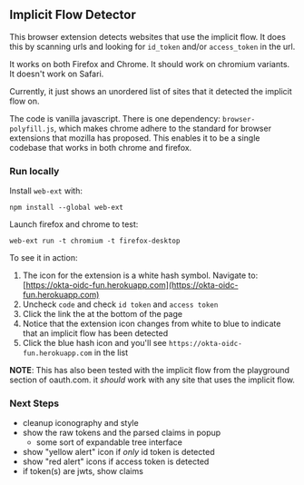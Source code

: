 ## Implicit Flow Detector

This browser extension detects websites that use the implicit flow. It does this by scanning urls and looking for `id_token` and/or `access_token` in the url.

It works on both Firefox and Chrome. It should work on chromium variants. It doesn't work on Safari.

Currently, it just shows an unordered list of sites that it detected the implicit flow on.

The code is vanilla javascript. There is one dependency: `browser-polyfill.js`, which makes chrome adhere to the standard for browser extensions that mozilla has proposed. This enables it to be a single codebase that works in both chrome and firefox.

### Run locally

Install `web-ext` with:

```
npm install --global web-ext
```

Launch firefox and chrome to test:

```
web-ext run -t chromium -t firefox-desktop
```

To see it in action:

1. The icon for the extension is a white hash symbol. Navigate to: [https://okta-oidc-fun.herokuapp.com](https://okta-oidc-fun.herokuapp.com)
2. Uncheck `code` and check `id token` and `access token`
3. Click the link the at the bottom of the page
4. Notice that the extension icon changes from white to blue to indicate that an implicit flow has been detected
5. Click the blue hash icon and you'll see `https://okta-oidc-fun.herokuapp.com` in the list

**NOTE**: This has also been tested with the implicit flow from the playground section of oauth.com. it *should* work with any site that uses the implicit flow.

### Next Steps

* cleanup iconography and style
* show the raw tokens and the parsed claims in popup
    * some sort of expandable tree interface
* show "yellow alert" icon if *only* id token is detected
* show "red alert" icons if access token is detected
* if token(s) are jwts, show claims